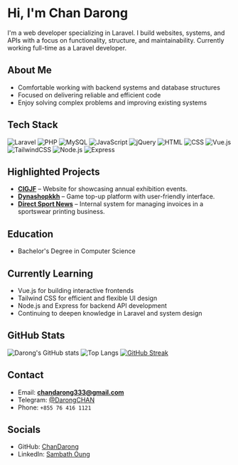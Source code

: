 # Hi, I'm Chan Darong

I'm a web developer specializing in Laravel. I build websites, systems, and APIs with a focus on functionality, structure, and maintainability. Currently working full-time as a Laravel developer.

## About Me
- Comfortable working with backend systems and database structures  
- Focused on delivering reliable and efficient code  
- Enjoy solving complex problems and improving existing systems

## Tech Stack
![Laravel](https://img.shields.io/badge/-Laravel-FF2D20?style=flat&logo=laravel&logoColor=white)
![PHP](https://img.shields.io/badge/-PHP-777BB4?style=flat&logo=php&logoColor=white)
![MySQL](https://img.shields.io/badge/-MySQL-4479A1?style=flat&logo=mysql&logoColor=white)
![JavaScript](https://img.shields.io/badge/-JavaScript-F7DF1E?style=flat&logo=javascript&logoColor=black)
![jQuery](https://img.shields.io/badge/-jQuery-0769AD?style=flat&logo=jquery&logoColor=white)
![HTML](https://img.shields.io/badge/-HTML5-E34F26?style=flat&logo=html5&logoColor=white)
![CSS](https://img.shields.io/badge/-CSS3-1572B6?style=flat&logo=css3&logoColor=white)
![Vue.js](https://img.shields.io/badge/-Vue.js-4FC08D?style=flat&logo=vue.js&logoColor=white)
![TailwindCSS](https://img.shields.io/badge/-TailwindCSS-38B2AC?style=flat&logo=tailwind-css&logoColor=white)
![Node.js](https://img.shields.io/badge/-Node.js-339933?style=flat&logo=node.js&logoColor=white)
![Express](https://img.shields.io/badge/-Express.js-000000?style=flat&logo=express&logoColor=white)

## Highlighted Projects
- **[CIGJF](https://cigjf.org)** – Website for showcasing annual exhibition events.
- **[Dynashopkkh](https://dynashopkh.com)** – Game top-up platform with user-friendly interface.
- **[Direct Sport News](https://invoice.ntsportcambodia.com)** – Internal system for managing invoices in a sportswear printing business.

## Education
- Bachelor's Degree in Computer Science

## Currently Learning
- Vue.js for building interactive frontends  
- Tailwind CSS for efficient and flexible UI design  
- Node.js and Express for backend API development  
- Continuing to deepen knowledge in Laravel and system design  

## GitHub Stats
![Darong's GitHub stats](https://github-readme-stats.vercel.app/api?username=ChanDarong&show_icons=true&theme=gruvbox)
![Top Langs](https://github-readme-stats.vercel.app/api/top-langs/?username=ChanDarong&layout=compact&theme=gruvbox)
[![GitHub Streak](https://streak-stats.demolab.com?user=ChanDarong&theme=gruvbox&hide_border=false)](https://git.io/streak-stats)

## Contact
- Email: **chandarong333@gmail.com**
- Telegram: [@DarongCHAN](https://t.me/DarongCHAN)
- Phone: `+855 76 416 1121`

## Socials
- GitHub: [ChanDarong](https://github.com/ChanDarong)
- LinkedIn: [Sambath Oung](https://www.linkedin.com/in/sambath-oung-951b86367)

